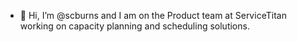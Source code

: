 - 👋 Hi, I’m @scburns and I am on the Product team at ServiceTitan working on capacity planning and scheduling solutions. 
<!---
scburns/scburns is a ✨ special ✨ repository because its `README.md` (this file) appears on your GitHub profile.
You can click the Preview link to take a look at your changes.
--->
